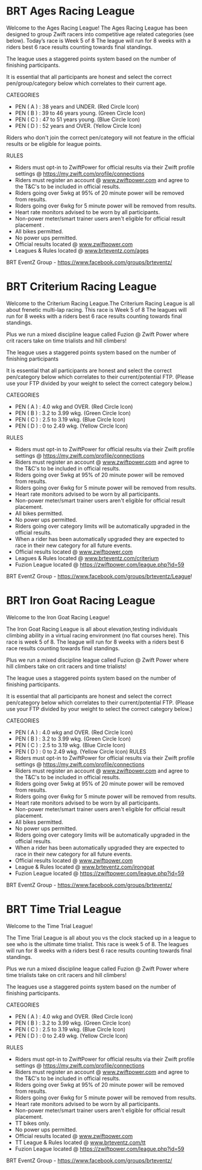 BRT Ages Racing League
======================

Welcome to the Ages Racing League!
The Ages Racing League has been designed to group Zwift racers into competitive age related categories (see below).
Today’s race is Week 5 of 8
The league will run for 8 weeks with a riders best 6 race results counting towards final standings.

The league uses a staggered points system based on the number of finishing participants.

It is essential that all participants are honest and select the correct pen/group/category below which correlates to their current age.

CATEGORIES
- PEN ( A ) : 38 years and UNDER. (Red Circle Icon)
- PEN ( B ) : 39 to 46 years young. (Green Circle Icon)
- PEN ( C ) : 47 to 51 years young. (Blue Circle Icon)
- PEN ( D ) : 52 years and OVER. (Yellow Circle Icon)

Riders who don't join the correct pen/category will not feature in the official results or be eligible for league points.

RULES
- Riders must opt-in to ZwiftPower for official results via their Zwift profile settings @ https://my.zwift.com/profile/connections
- Riders must register an account @ www.zwiftpower.com and agree to the T&C's to be included in official results.
- Riders going over 5wkg at 95% of 20 minute power will be removed from results. 
- Riders going over 6wkg for 5 minute power will be removed from results. 
- Heart rate monitors advised to be worn by all participants. 
- Non-power meter/smart trainer users aren't eligible for official result placement . 
- All bikes permitted. 
- No power ups permitted. 
- Official results located @ www.zwiftpower.com
- Leagues & Rules located @ www.brteventz.com/ages

BRT EventZ Group - https://www.facebook.com/groups/brteventz/

BRT Criterium Racing League
===========================

Welcome to the Criterium Racing League.The Criterium Racing League is all about frenetic multi-lap racing.
This race is Week 5 of 8 
The leagues will run for 8 weeks with a riders best 6 race results counting towards final standings.

Plus we run a mixed discipline league called Fuzion @ Zwift Power where crit racers take on time trialists and hill climbers!

The league uses a staggered points system based on the number of finishing participants

It is essential that all participants are honest and select the correct pen/category below which correlates to their current/potential FTP.
(Please use your FTP divided by your weight to select the correct category below.)

CATEGORIES
- PEN ( A ) : 4.0 wkg and OVER. (Red Circle Icon)
- PEN ( B ) : 3.2 to 3.99 wkg. (Green Circle Icon)
- PEN ( C ) : 2.5 to 3.19 wkg. (Blue Circle Icon)
- PEN ( D ) : 0 to 2.49 wkg. (Yellow Circle Icon)

RULES
- Riders must opt-in to ZwiftPower for official results via their Zwift profile settings @ https://my.zwift.com/profile/connections
- Riders must register an account @ www.zwiftpower.com and agree to the T&C's to be included in official results.
- Riders going over 5wkg at 95% of 20 minute power will be removed from results. 
- Riders going over 6wkg for 5 minute power will be removed from results. 
- Heart rate monitors advised to be worn by all participants. 
- Non-power meter/smart trainer users aren't eligible for official result placement. 
- All bikes permitted. 
- No power ups permitted. 
- Riders going over category limits will be automatically upgraded in the official results. 
- When a rider has been automatically upgraded they are expected to race in their new category for all future events.
- Official results located @ www.zwiftpower.com
- Leagues & Rules located @ www.brteventz.com/criterium
- Fuzion League located @ https://zwiftpower.com/league.php?id=59

BRT EventZ Group - https://www.facebook.com/groups/brteventz/League!

BRT Iron Goat Racing League
===========================

Welcome to the Iron Goat Racing League!

The Iron Goat Racing League is all about elevation,testing individuals climbing ability in a virtual racing environment (no flat courses here).
This race is week 5 of 8.
The league will run for 8 weeks with a riders best 6 race results counting towards final standings.

Plus we run a mixed discipline league called Fuzion @ Zwift Power where hill climbers take on crit racers and time trialists!

The league uses a staggered points system based on the number of finishing participants.

It is essential that all participants are honest and select the correct pen/category below which correlates to their current/potential FTP.
(Please use your FTP divided by your weight to select the correct category below.)

CATEGORIES
- PEN ( A ) : 4.0 wkg and OVER. (Red Circle Icon)
- PEN ( B ) : 3.2 to 3.99 wkg. (Green Circle Icon)
- PEN ( C ) : 2.5 to 3.19 wkg. (Blue Circle Icon)
- PEN ( D ) : 0 to 2.49 wkg. (Yellow Circle Icon)
RULES
- Riders must opt-in to ZwiftPower for official results via their Zwift profile settings @ https://my.zwift.com/profile/connections
- Riders must register an account @ www.zwiftpower.com and agree to the T&C's to be included in official results.
- Riders going over 5wkg at 95% of 20 minute power will be removed from results. 
- Riders going over 6wkg for 5 minute power will be removed from results. 
- Heart rate monitors advised to be worn by all participants. 
- Non-power meter/smart trainer users aren't eligible for official result placement. 
- All bikes permitted. 
- No power ups permitted. 
- Riders going over category limits will be automatically upgraded in the official results. 
- When a rider has been automatically upgraded they are expected to race in their new category for all future events.
- Official results located @ www.zwiftpower.com
- League & Rules located @
www.brteventz.com/irongoat
- Fuzion League located @ https://zwiftpower.com/league.php?id=59

BRT EventZ Group - https://www.facebook.com/groups/brteventz/

BRT Time Trial League
=====================

Welcome to the Time Trial League!

The Time Trial League is all about you vs the clock stacked up in a league to see who is the ultimate time trialist.
This race is week 5 of 8. 
The leagues will run for 8 weeks with a riders best 6 race results counting towards final standings. 

Plus we run a mixed discipline league called Fuzion @ Zwift Power where time trialists take on crit racers and hill climbers!

The leagues use a staggered points system based on the number of finishing participants. 

CATEGORIES
- PEN ( A ) : 4.0 wkg and OVER. (Red Circle Icon)
- PEN ( B ) : 3.2 to 3.99 wkg. (Green Circle Icon)
- PEN ( C ) : 2.5 to 3.19 wkg. (Blue Circle Icon)
- PEN ( D ) : 0 to 2.49 wkg. (Yellow Circle Icon)

RULES
- Riders must opt-in to ZwiftPower for official results via their Zwift profile settings @ https://my.zwift.com/profile/connections
- Riders must register an account @ www.zwiftpower.com and agree to the T&C's to be included in official results. 
- Riders going over 5wkg at 95% of 20 minute power will be removed from results. 
- Riders going over 6wkg for 5 minute power will be removed from results.
- Heart rate monitors advised to be worn by all participants. 
- Non-power meter/smart trainer users aren't eligible for official result placement. 
- TT bikes only. 
- No power ups permitted. 
- Official results located @ www.zwiftpower.com
- TT League & Rules located @ www.brteventz.com/tt
- Fuzion League located @ https://zwiftpower.com/league.php?id=59

BRT EventZ Group - https://www.facebook.com/groups/brteventz/
